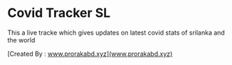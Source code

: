 # Covid Tracker SL

This a live tracke which gives updates on latest covid stats of srilanka and the world

[Created By : www.prorakabd.xyz](www.prorakabd.xyz)
